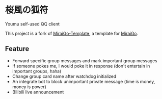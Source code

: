 # 桜風の狐符

Youmu self-used QQ client

This project is a fork of [MiraiGo-Template](https://github.com/Logiase/MiraiGo-Template), a template for [MiraiGo](https://github.com/Mrs4s/MiraiGo).

## Feature

+ Forward specific group messages and mark important group messages
+ If someone pokes me, I would poke it in response (don't entertain in important groups, haha)
+ Change group card name after watchdog initialized
+ An integrate bot to block unimportant private message (time is money, money is power)
+ Bilibili live announcement
